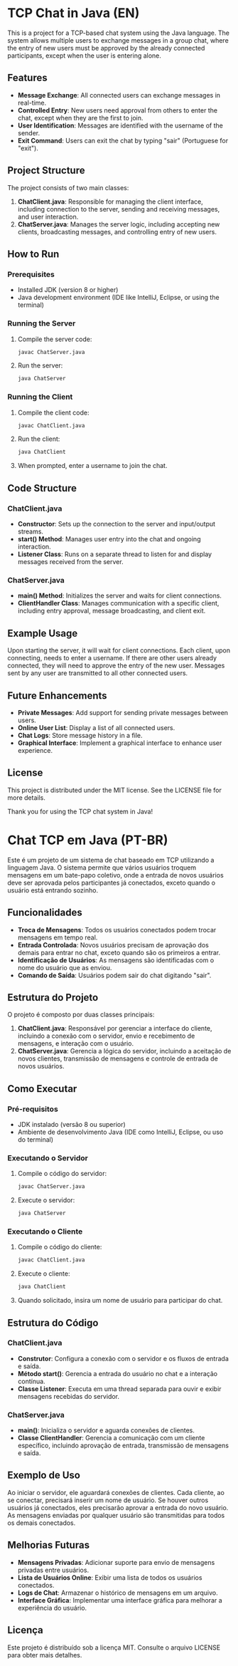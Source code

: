 # TCP Chat in Java (EN)

This is a project for a TCP-based chat system using the Java language. The system allows multiple users to exchange messages in a group chat, where the entry of new users must be approved by the already connected participants, except when the user is entering alone.

## Features

- **Message Exchange**: All connected users can exchange messages in real-time.
- **Controlled Entry**: New users need approval from others to enter the chat, except when they are the first to join.
- **User Identification**: Messages are identified with the username of the sender.
- **Exit Command**: Users can exit the chat by typing "sair" (Portuguese for "exit").

## Project Structure

The project consists of two main classes:

1. **ChatClient.java**: Responsible for managing the client interface, including connection to the server, sending and receiving messages, and user interaction.
2. **ChatServer.java**: Manages the server logic, including accepting new clients, broadcasting messages, and controlling entry of new users.

## How to Run

### Prerequisites

- Installed JDK (version 8 or higher)
- Java development environment (IDE like IntelliJ, Eclipse, or using the terminal)

### Running the Server

1. Compile the server code:

    ```sh
    javac ChatServer.java
    ```

2. Run the server:

    ```sh
    java ChatServer
    ```

### Running the Client

1. Compile the client code:

    ```sh
    javac ChatClient.java
    ```

2. Run the client:

    ```sh
    java ChatClient
    ```

3. When prompted, enter a username to join the chat.

## Code Structure

### ChatClient.java

- **Constructor**: Sets up the connection to the server and input/output streams.
- **start() Method**: Manages user entry into the chat and ongoing interaction.
- **Listener Class**: Runs on a separate thread to listen for and display messages received from the server.

### ChatServer.java

- **main() Method**: Initializes the server and waits for client connections.
- **ClientHandler Class**: Manages communication with a specific client, including entry approval, message broadcasting, and client exit.

## Example Usage

Upon starting the server, it will wait for client connections. Each client, upon connecting, needs to enter a username. If there are other users already connected, they will need to approve the entry of the new user. Messages sent by any user are transmitted to all other connected users.

## Future Enhancements

- **Private Messages**: Add support for sending private messages between users.
- **Online User List**: Display a list of all connected users.
- **Chat Logs**: Store message history in a file.
- **Graphical Interface**: Implement a graphical interface to enhance user experience.

## License

This project is distributed under the MIT license. See the LICENSE file for more details.


Thank you for using the TCP chat system in Java!

# Chat TCP em Java (PT-BR)

Este é um projeto de um sistema de chat baseado em TCP utilizando a linguagem Java. O sistema permite que vários usuários troquem mensagens em um bate-papo coletivo, onde a entrada de novos usuários deve ser aprovada pelos participantes já conectados, exceto quando o usuário está entrando sozinho.

## Funcionalidades

- **Troca de Mensagens**: Todos os usuários conectados podem trocar mensagens em tempo real.
- **Entrada Controlada**: Novos usuários precisam de aprovação dos demais para entrar no chat, exceto quando são os primeiros a entrar.
- **Identificação de Usuários**: As mensagens são identificadas com o nome do usuário que as enviou.
- **Comando de Saída**: Usuários podem sair do chat digitando "sair".

## Estrutura do Projeto

O projeto é composto por duas classes principais:

1. **ChatClient.java**: Responsável por gerenciar a interface do cliente, incluindo a conexão com o servidor, envio e recebimento de mensagens, e interação com o usuário.
2. **ChatServer.java**: Gerencia a lógica do servidor, incluindo a aceitação de novos clientes, transmissão de mensagens e controle de entrada de novos usuários.

## Como Executar

### Pré-requisitos

- JDK instalado (versão 8 ou superior)
- Ambiente de desenvolvimento Java (IDE como IntelliJ, Eclipse, ou uso do terminal)

### Executando o Servidor

1. Compile o código do servidor:

    ```sh
    javac ChatServer.java
    ```

2. Execute o servidor:

    ```sh
    java ChatServer
    ```

### Executando o Cliente

1. Compile o código do cliente:

    ```sh
    javac ChatClient.java
    ```

2. Execute o cliente:

    ```sh
    java ChatClient
    ```

3. Quando solicitado, insira um nome de usuário para participar do chat.

## Estrutura do Código

### ChatClient.java

- **Construtor**: Configura a conexão com o servidor e os fluxos de entrada e saída.
- **Método start()**: Gerencia a entrada do usuário no chat e a interação contínua.
- **Classe Listener**: Executa em uma thread separada para ouvir e exibir mensagens recebidas do servidor.

### ChatServer.java

- **main()**: Inicializa o servidor e aguarda conexões de clientes.
- **Classe ClientHandler**: Gerencia a comunicação com um cliente específico, incluindo aprovação de entrada, transmissão de mensagens e saída.

## Exemplo de Uso

Ao iniciar o servidor, ele aguardará conexões de clientes. Cada cliente, ao se conectar, precisará inserir um nome de usuário. Se houver outros usuários já conectados, eles precisarão aprovar a entrada do novo usuário. As mensagens enviadas por qualquer usuário são transmitidas para todos os demais conectados.

## Melhorias Futuras

- **Mensagens Privadas**: Adicionar suporte para envio de mensagens privadas entre usuários.
- **Lista de Usuários Online**: Exibir uma lista de todos os usuários conectados.
- **Logs de Chat**: Armazenar o histórico de mensagens em um arquivo.
- **Interface Gráfica**: Implementar uma interface gráfica para melhorar a experiência do usuário.

## Licença

Este projeto é distribuído sob a licença MIT. Consulte o arquivo LICENSE para obter mais detalhes.


